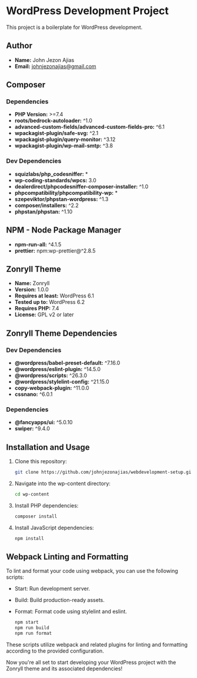 # WordPress Development Project

This project is a boilerplate for WordPress development.

## Author
- **Name:** John Jezon Ajias
- **Email:** johnjezonajias@gmail.com

## Composer
### Dependencies
- **PHP Version:** >=7.4
- **roots/bedrock-autoloader:** ^1.0
- **advanced-custom-fields/advanced-custom-fields-pro:** ^6.1
- **wpackagist-plugin/safe-svg:** ^2.1
- **wpackagist-plugin/query-monitor:** ^3.12
- **wpackagist-plugin/wp-mail-smtp:** ^3.8

### Dev Dependencies
- **squizlabs/php_codesniffer:** *
- **wp-coding-standards/wpcs:** 3.0
- **dealerdirect/phpcodesniffer-composer-installer:** ^1.0
- **phpcompatibility/phpcompatibility-wp:** *
- **szepeviktor/phpstan-wordpress:** ^1.3
- **composer/installers:** ^2.2
- **phpstan/phpstan:** ^1.10

## NPM - Node Package Manager
- **npm-run-all:** ^4.1.5
- **prettier:** npm:wp-prettier@^2.8.5

## Zonryll Theme
- **Name:** Zonryll
- **Version:** 1.0.0
- **Requires at least:** WordPress 6.1
- **Tested up to:** WordPress 6.2
- **Requires PHP:** 7.4
- **License:** GPL v2 or later

## Zonryll Theme Dependencies
### Dev Dependencies
- **@wordpress/babel-preset-default:** ^7.16.0
- **@wordpress/eslint-plugin:** ^14.5.0
- **@wordpress/scripts:** ^26.3.0
- **@wordpress/stylelint-config:** ^21.15.0
- **copy-webpack-plugin:** ^11.0.0
- **cssnano:** ^6.0.1

### Dependencies
- **@fancyapps/ui:** ^5.0.10
- **swiper:** ^9.4.0

## Installation and Usage
1. Clone this repository:
   ```bash
   git clone https://github.com/johnjezonajias/webdevelopment-setup.git wp-content
2. Navigate into the wp-content directory:
   ```bash
   cd wp-content
3. Install PHP dependencies:
   ```bash
   composer install
4. Install JavaScript dependencies:
   ```bash
   npm install

## Webpack Linting and Formatting
To lint and format your code using webpack, you can use the following scripts:
- Start: Run development server.
- Build: Build production-ready assets.
- Format: Format code using stylelint and eslint.

   ```bash
   npm start
   npm run build
   npm run format

These scripts utilize webpack and related plugins for linting and formatting according to the provided configuration.

Now you're all set to start developing your WordPress project with the Zonryll theme and its associated dependencies!
